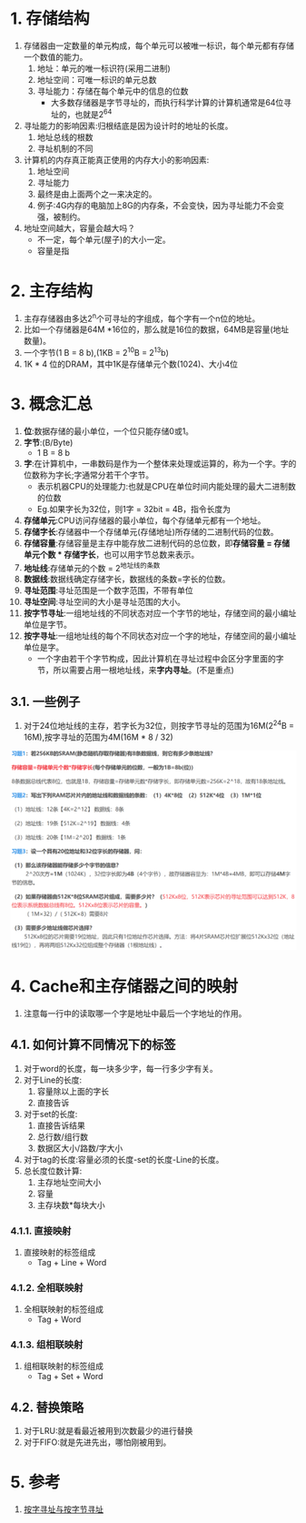 # 1. 存储结构
1. 存储器由一定数量的单元构成，每个单元可以被唯一标识，每个单元都有存储一个数值的能力。
    1. 地址：单元的唯一标识符(采用二进制)
    2. 地址空间：可唯一标识的单元总数
    3. 寻址能力：存储在每个单元中的信息的位数
        + 大多数存储器是字节寻址的，而执行科学计算的计算机通常是64位寻址的，也就是2<sup>64</sup>
2. 寻址能力的影响因素:归根结底是因为设计时的地址的长度。  
    1. 地址总线的根数
    2. 寻址机制的不同
3. 计算机的内存真正能真正使用的内存大小的影响因素:
    1. 地址空间
    2. 寻址能力
    3. 最终是由上面两个之一来决定的。
    4. 例子:4G内存的电脑加上8G的内存条，不会变快，因为寻址能力不会变强，被制约。
4. 地址空间越大，容量会越大吗？
    + 不一定，每个单元(屋子)的大小一定。
    + 容量是指

# 2. 主存结构
1. 主存存储器由多达2<sup>n</sup>个可寻址的字组成，每个字有一个n位的地址。
2. 比如一个存储器是64M *16位的，那么就是16位的数据，64MB是容量(地址数量)。
3. 一个字节(1 B = 8 b),(1KB = 2<sup>10</sup>B = 2<sup>13</sup>b)
4. 1K * 4 位的DRAM，其中1K是存储单元个数(1024)、大小4位

# 3. 概念汇总
1. **位**:数据存储的最小单位，一个位只能存储0或1。
2. **字节**:(B/Byte)
    + 1 B = 8 b
3. **字**:在计算机中，一串数码是作为一个整体来处理或运算的，称为一个字。字的位数称为字长;字通常分若干个字节。
    + 表示机器CPU的处理能力:也就是CPU在单位时间内能处理的最大二进制数的位数
    + Eg.如果字长为32位，则1字 = 32bit = 4B，指令长度为
4. **存储单元**:CPU访问存储器的最小单位，每个存储单元都有一个地址。
5. **存储字长**:存储器中一个存储单元(存储地址)所存储的二进制代码的位数。
6. **存储容量**:存储容量是主存中能存放二进制代码的总位数，即**存储容量 = 存储单元个数 * 存储字长**，也可以用字节总数来表示。
7. **地址线**:存储单元的个数 = 2<sup>地址线的条数</sup>
8. **数据线**:数据线确定存储字长，数据线的条数=字长的位数。
9. **寻址范围**:寻址范围是一个数字范围，不带有单位
10. **寻址空间**:寻址空间的大小是寻址范围的大小。
11. **按字节寻址**:一组地址线的不同状态对应一个字节的地址，存储空间的最小编址单位是字节。
12. **按字寻址**:一组地址线的每个不同状态对应一个字的地址，存储空间的最小编址单位是字。
    + 一个字由若干个字节构成，因此计算机在寻址过程中会区分字里面的字节，所以需要占用一根地址线，来**字内寻址**。(不是重点)
    
## 3.1. 一些例子
1. 对于24位地址线的主存，若字长为32位，则按字节寻址的范围为16M(2<sup>24</sup>B = 16M),按字寻址的范围为4M(16M * 8 / 32)

![](img\cpt0-1.png)

# 4. Cache和主存储器之间的映射
1. 注意每一行中的读取哪一个字是地址中最后一个字地址的作用。

## 4.1. 如何计算不同情况下的标签
1. 对于word的长度，每一块多少字，每一行多少字有关。
2. 对于Line的长度:
    1. 容量除以上面的字长
    2. 直接告诉
3. 对于set的长度:
    1. 直接告诉结果
    2. 总行数/组行数
    3. 数据区大小/路数/字大小
4. 对于tag的长度:容量必须的长度-set的长度-Line的长度。
5. 总长度位数计算:
    1. 主存地址空间大小
    2. 容量
    3. 主存块数*每块大小


### 4.1.1. 直接映射
1. 直接映射的标签组成
    + Tag + Line + Word

### 4.1.2. 全相联映射
1. 全相联映射的标签组成
    + Tag + Word

### 4.1.3. 组相联映射
1. 组相联映射的标签组成
    + Tag + Set + Word

## 4.2. 替换策略
1. 对于LRU:就是看最近被用到次数最少的进行替换
2. 对于FIFO:就是先进先出，哪怕刚被用到。

# 5. 参考
1. <a href = "https://blog.csdn.net/m0_37345402/article/details/89429285">按字寻址与按字节寻址</a>

